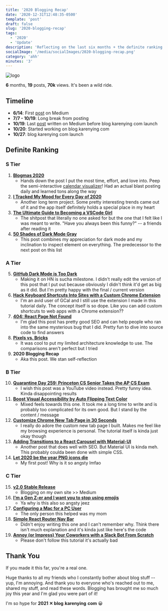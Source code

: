 ```yaml
---
title: '2020 Blogging Recap'
date: '2020-12-31T12:48:35-0500'
template: 'post'
draft: false
slug: '2020-blogging-recap'
tags:
  - '2020'
  - 'Update'
description: 'Reflecting on the last six months + the definite ranking of my posts'
socialImage: '/media/socialImages/2020-blogging-recap.png'
category: 'ahh'
minutes: '3'
---
```


![logo](/media/socialImages/2020-blogging-recap.png)

**6** months, **19** posts, **70k** views. It's been a wild ride.

## Timeline

- **6/14**: First [post](https://medium.com/frontend-digest/let-2020-be-the-year-png-icons-die-aeb898263180?source=friends_link&sk=d48411e6b94be910e63410e8244ea887) on Medium
- **7/7 - 10/19**: Long break from posting
- **10/19**: Last [post](https://codeburst.io/customize-chrome-new-tab-page-in-30-seconds-a209568957b2?source=friends_link&sk=d3f97e8f6722aaa50ddcfe87bed11681) written on Medium before blog<span style="color:#ff7c7c">.</span>karenying<span style="color:#8deaff">.</span>com launch
- **10/20**: Started working on blog<span style="color:#ff7c7c">.</span>karenying<span style="color:#8deaff">.</span>com
- **10/27**: blog<span style="color:#ff7c7c">.</span>karenying<span style="color:#8deaff">.</span>com launch

## Definite Ranking

### S Tier

1. [**Blogmas 2020**](https://blog.karenying.com/posts/blogmas-2020)
   - Hands down the post I put the most time, effort, and love into. Peep the semi-interactive [calendar visualizer](https://www.blogmas.karenying.com/)! Had an actual blast posting daily and learned tons along the way
2. [**I Tracked My Mood for Every Day of 2020**]()
   - Another long term project. Some pretty interesting trends came out of it and the app itself definitely holds a special place in my heart
3. [**The Ultimate Guide to Becoming a VSCode Girl**](https://blog.karenying.com/posts/vscode-girl)
   - The shitpost that literally no one asked for but the one that I felt like I was meant to write. "Have you always been this funny?" -- a friends after reading it
4. [**50 Shades of Dark Mode Gray**](https://blog.karenying.com/posts/50-shades-of-dark-mode-gray)
   - This post combines my appreciation for dark mode and my inclination to inspect element on everything. The predecessor to the next post on this list

### A Tier

5. [**GitHub Dark Mode is Too Dark**](https://blog.karenying.com/posts/github-darkmode-sucks)
   - Making it on HN is sucha milestone. I didn't really edit the version of this post that I put out because obviously I didn't think it'd get as big as it did. But I'm pretty happy with the final / current version
6. [**Hack Keyboard Shortcuts Into Sites with a Custom Chrome Extension**](https://blog.karenying.com/posts/hack-keyboard-shortcuts-into-sites-with-a-custom-chrome-extension)
   - I'm an avid user of GCal and I still use the extension I made in this tutorial daily. The concept itself is so dope. Like you can add custom shortcuts to web apps with a Chrome extension??
7. [**404: React Page Not Found**](https://blog.karenying.com/posts/404-react-page-not-found)
   - I'm glad this post has pretty good SEO and can help people who ran into the same mysterious bug that I did. Pretty fun to dive into source code to find answers
8. [**Pixels vs. Bricks**](https://blog.karenying.com/posts/pixels-vs-bricks)
   - It was cool to put my limited architecture knowledge to use. The comparisons aren't perfect but I tried
9. **2020 Blogging Recap**
   - Aka this post. We stan self-reflection

### B Tier

10. [**Quarantine Day 259: Princeton CS Senior Takes the AP CS Exam**](https://blog.karenying.com/posts/ap-cs-exam)
    - I wish this post was a YouTube video instead. Pretty funny idea. Kinda disappointing results
11. [**Boost Visual Accessibility by Auto Flipping Text Color**](https://blog.karenying.com/posts/boost-visual-accessibility-by-auto-flipping-text-color)
    - Mixed feels towards this one. It took me a long time to write and is probably too complicated for its own good. But I stand by the content / message
12. [**Customize Chrome New Tab Page in 30 Seconds**](https://blog.karenying.com/posts/customize-chrome-new-tab-page-in-30-seconds)
    - I really do adore the custom new tab page I built. Makes me feel like my browsing experience is personal. The tutorial itself is kinda just okay though
13. [**Adding Transitions to a React Carousel with Material-UI**](https://blog.karenying.com/posts/adding-transitions-to-a-react-carousel-with-material-ui)
    - Another post that does well with SEO. But Material UI is kinda meh. This probably coulda been done with simple CSS.
14. [**Let 2020 be the year PNG icons die**](https://blog.karenying.com/posts/let-2020-be-the-year-png-icons-die)
    - My first post! Why is it so angsty lmfao

### C Tier

15. [**v2.0 Stable Release**](https://blog.karenying.com/posts/v2-0-stable-release)
    - Blogging on my own site >> Medium
16. [**I’m a Gen Z-er and I want you to stop using emojis**](https://blog.karenying.com/posts/i%E2%80%99m-a-gen-z-er-and-i-want-you-to-stop-using-emojis)
    - Ya why is this also so angsty jeez
17. [**Configuring a Mac for a PC User**](https://blog.karenying.com/posts/configuring-a-mac-for-a-pc-user)
    - The only person this helped was my mom
18. [**Simple React Router Nav Bar**](https://blog.karenying.com/posts/nav-bar-with-dots)
    - Didn't enjoy writing this one and I can't remember why. Think there isn't much explanation and it's kinda just like here's the code
19. [**Annoy (or Impress) Your Coworkers with a Slack Bot From Scratch**](https://blog.karenying.com/posts/annoy-or-impress-your-coworkers-with-a-slack-bot-from-scratch)
    - Please don't follow this tutorial it's actually bad

## Thank You

If you made it this far, you're a real one.

Huge thanks to all my friends who I constantly bother about blog stuff -- yup, I'm annoying. And thank you to everyone who's reached out to me, shared my stuff, and read these words. Blogging has brought me so much joy this year and I'm glad you were part of it!

I'm so hype for **2021 ✕ blog<span style="color:#ff7c7c">.</span>karenying<span style="color:#8deaff">.</span>com** 😀

